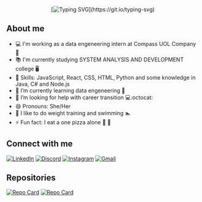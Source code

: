 <div align="center">


[![Typing SVG](https://readme-typing-svg.herokuapp.com?font=Fira+Code&pause=1000&width=450&lines=Hello+World,+I'm+Mariana+Souza;I'm+a+Software+Developer.)](https://git.io/typing-svg)
</div>


## About me

- 💻 I'm working as a data engeneering intern at Compass UOL Company :yellow_heart:
- <font style="vertical-align: inherit;"><font style="vertical-align: inherit;">📚</font></font> I'm currently studying SYSTEM ANALYSIS AND DEVELOPMENT college <font style="vertical-align: inherit;"><font style="vertical-align: inherit;">🖥</font></font>
- 🔭 Skills: JavaScript, React, CSS, HTML, Python and some knowledge in Java, C# and Node.js 
- 🌱 I’m currently learning data engeneering :game_die:
- 🤔 I’m looking for help with career transition <font style="vertical-align: inherit;"><font style="vertical-align: inherit;">💻</font></font>:octocat:
- 😄 Pronouns: She/Her
- :muscle: I like to do weight training and swimming :swimmer:
- ⚡ Fun fact: I eat a one pizza alone <font style="vertical-align: inherit;"><font style="vertical-align: inherit;">🍕</font></font> <font style="vertical-align: inherit;"><font style="vertical-align: inherit;">🤭</font></font>




## Connect with me
[![LinkedIn](https://img.shields.io/badge/LinkedIn-0077B5?style=for-the-badge&logo=linkedin&logoColor=white)](https://www.linkedin.com/in/devmarianasouza/)
[![Discord](https://img.shields.io/badge/Discord-7289DA?style=for-the-badge&logo=discord&logoColor=white)](https://discord.com/channels/@mariaosouza/)
[![Instagram](https://img.shields.io/badge/-Instagram-%23E4405F?style=for-the-badge&logo=instagram&logoColor=white)](https://www.instagram.com/marocasdev/)
[![Gmail](https://img.shields.io/badge/Gmail-333333?style=for-the-badge&logo=gmail&logoColor=red)](mailto:mariana.tt.souza@gmail.com)

## Repositories

[![Repo Card](https://github-readme-stats.vercel.app/api/pin/?username=DevMarianaSouza&repo=projeto-js-learning&bg_color=000&border_color=30A3DC&show_icons=true&icon_color=30A3DC&title_color=E94D5F&text_color=FFF)](https://github.com/DevMarianaSouza/projeto-js-learning)
[![Repo Card](https://github-readme-stats.vercel.app/api/pin/?username=DevMarianaSouza&repo=Portfolio&bg_color=000&border_color=30A3DC&show_icons=true&icon_color=30A3DC&title_color=E94D5F&text_color=FFF)](https://github.com/DevMarianaSouza/Portfolio)
